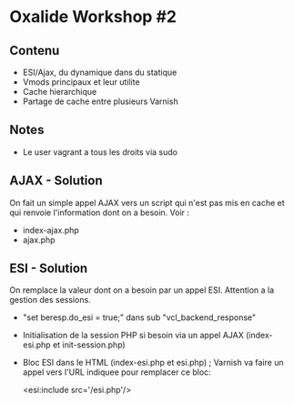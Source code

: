# Oxalide Workshop #2

## Contenu

 * ESI/Ajax, du dynamique dans du statique
 * Vmods principaux et leur utilite
 * Cache hierarchique
 * Partage de cache entre plusieurs Varnish

## Notes

 * Le user vagrant a tous les droits via sudo

## AJAX - Solution
On fait un simple appel AJAX vers un script qui n'est pas mis en cache et qui renvoie l'information dont on a besoin.
Voir :
 * index-ajax.php
 * ajax.php

## ESI - Solution
On remplace la valeur dont on a besoin par un appel ESI. Attention a la gestion des sessions.
 * "set beresp.do\_esi = true;" dans sub "vcl\_backend\_response"
 * Initialisation de la session PHP si besoin via un appel AJAX (index-esi.php et init-session.php)
 * Bloc ESI dans le HTML (index-esi.php et esi.php) ; Varnish va faire un appel vers l'URL indiquee pour remplacer ce bloc:

    \<esi:include src='/esi.php'/\>
